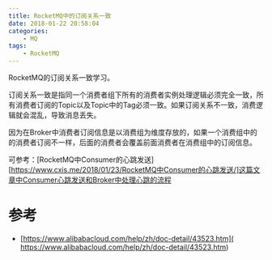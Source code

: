 ```yaml
---
title: RocketMQ中的订阅关系一致
date: 2018-01-22 20:58:04
categories: 
	- MQ
tags:
	- RocketMQ
---
```


RocketMQ的订阅关系一致学习。

<!--more-->

订阅关系一致是指同一个消费者组下所有的消费者实例处理逻辑必须完全一致，所有消费者订阅的Topic以及Topic中的Tag必须一致。如果订阅关系不一致，消费逻辑就会混乱，导致消息丢失。

因为在Broker中消费者订阅信息是以消费组为维度存放的，如果一个消费组中的的消费者订阅不一样，后面的消费者会覆盖前面消费者在消费组中的订阅信息。

可参考：[RocketMQ中Consumer的心跳发送][https://www.cxis.me/2018/01/23/RocketMQ中Consumer的心跳发送/]这篇文章中Consumer心跳发送和Broker中处理心跳的流程

# 参考

- [https://www.alibabacloud.com/help/zh/doc-detail/43523.htm]( https://www.alibabacloud.com/help/zh/doc-detail/43523.htm)